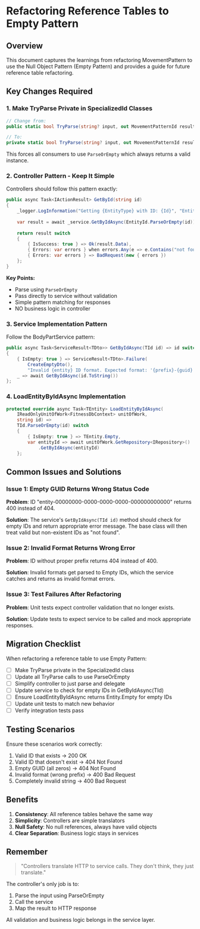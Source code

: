 # Refactoring Reference Tables to Empty Pattern

## Overview
This document captures the learnings from refactoring MovementPattern to use the Null Object Pattern (Empty Pattern) and provides a guide for future reference table refactoring.

## Key Changes Required

### 1. Make TryParse Private in SpecializedId Classes
```csharp
// Change from:
public static bool TryParse(string? input, out MovementPatternId result)

// To:
private static bool TryParse(string? input, out MovementPatternId result)
```

This forces all consumers to use `ParseOrEmpty` which always returns a valid instance.

### 2. Controller Pattern - Keep It Simple
Controllers should follow this pattern exactly:
```csharp
public async Task<IActionResult> GetById(string id)
{
    _logger.LogInformation("Getting {EntityType} with ID: {Id}", "EntityName", id);
    
    var result = await _service.GetByIdAsync(EntityId.ParseOrEmpty(id));
    
    return result switch
    {
        { IsSuccess: true } => Ok(result.Data),
        { Errors: var errors } when errors.Any(e => e.Contains("not found")) => NotFound(),
        { Errors: var errors } => BadRequest(new { errors })
    };
}
```

**Key Points:**
- Parse using `ParseOrEmpty` 
- Pass directly to service without validation
- Simple pattern matching for responses
- NO business logic in controller

### 3. Service Implementation Pattern
Follow the BodyPartService pattern:
```csharp
public async Task<ServiceResult<TDto>> GetByIdAsync(TId id) => id switch
{
    { IsEmpty: true } => ServiceResult<TDto>.Failure(
        CreateEmptyDto(),
        "Invalid {entity} ID format. Expected format: '{prefix}-{guid}'"),
    _ => await GetByIdAsync(id.ToString())
};
```

### 4. LoadEntityByIdAsync Implementation
```csharp
protected override async Task<TEntity> LoadEntityByIdAsync(
    IReadOnlyUnitOfWork<FitnessDbContext> unitOfWork, 
    string id) =>
    TId.ParseOrEmpty(id) switch
    {
        { IsEmpty: true } => TEntity.Empty,
        var entityId => await unitOfWork.GetRepository<IRepository>()
            .GetByIdAsync(entityId)
    };
```

## Common Issues and Solutions

### Issue 1: Empty GUID Returns Wrong Status Code
**Problem**: ID "entity-00000000-0000-0000-0000-000000000000" returns 400 instead of 404.

**Solution**: The service's `GetByIdAsync(TId id)` method should check for empty IDs and return appropriate error message. The base class will then treat valid but non-existent IDs as "not found".

### Issue 2: Invalid Format Returns Wrong Error
**Problem**: ID without proper prefix returns 404 instead of 400.

**Solution**: Invalid formats get parsed to Empty IDs, which the service catches and returns as invalid format errors.

### Issue 3: Test Failures After Refactoring
**Problem**: Unit tests expect controller validation that no longer exists.

**Solution**: Update tests to expect service to be called and mock appropriate responses.

## Migration Checklist

When refactoring a reference table to use Empty Pattern:

- [ ] Make TryParse private in the SpecializedId class
- [ ] Update all TryParse calls to use ParseOrEmpty
- [ ] Simplify controller to just parse and delegate
- [ ] Update service to check for empty IDs in GetByIdAsync(TId)
- [ ] Ensure LoadEntityByIdAsync returns Entity.Empty for empty IDs
- [ ] Update unit tests to match new behavior
- [ ] Verify integration tests pass

## Testing Scenarios

Ensure these scenarios work correctly:
1. Valid ID that exists → 200 OK
2. Valid ID that doesn't exist → 404 Not Found
3. Empty GUID (all zeros) → 404 Not Found
4. Invalid format (wrong prefix) → 400 Bad Request
5. Completely invalid string → 400 Bad Request

## Benefits

1. **Consistency**: All reference tables behave the same way
2. **Simplicity**: Controllers are simple translators
3. **Null Safety**: No null references, always have valid objects
4. **Clear Separation**: Business logic stays in services

## Remember

> "Controllers translate HTTP to service calls. They don't think, they just translate."

The controller's only job is to:
1. Parse the input using ParseOrEmpty
2. Call the service
3. Map the result to HTTP response

All validation and business logic belongs in the service layer.
